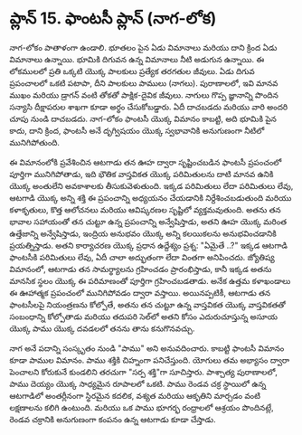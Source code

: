 # ప్లాన్ 15. ఫాంటసీ ప్లాన్ (నాగ-లోక)

నాగ-లోకం పాతాళంగా ఉండాలి. భూతలం పైన ఏడు విమానాలు మరియు దాని క్రింద ఏడు విమానాలు ఉన్నాయి. భూమికి దిగువన ఉన్న విమానాలు నీటి అడుగున ఉన్నాయి. ఈ లోకములలో ప్రతి ఒక్కటి యొక్క పాలకులు ప్రత్యేక తరగతుల జీవులు. ఏడు దిగువ ప్రపంచాలలో ఒకటి పటాపా, దీని పాలకులు పాములు (నాగలు). పురాణాలలో, ఇవి మానవ ముఖం మరియు డ్రాగన్ వంటి తోకతో పాక్షిక-దైవిక జీవులు. నాగులు గొప్ప జ్ఞానాన్ని పొందిన సన్యాసి దీక్షాపరుల శాఖగా కూడా అర్థం చేసుకోబడ్డారు. ఏదీ దాచబడదు మరియు వారి అందరి చూపు నుండి దాచబడదు. నాగ-లోకం ఫాంటసీ యొక్క విమానం కాబట్టి, అది భూమికి పైన కాదు, దాని క్రింద, ఫాంటసీ అనే దృగ్విషయం యొక్క స్వభావానికి అనుగుణంగా నీటిలో మునిగిపోతుంది.

ఈ విమానంలోకి ప్రవేశించిన ఆటగాడు తన ఊహ ద్వారా సృష్టించబడిన ఫాంటసీ ప్రపంచంలో పూర్తిగా మునిగిపోతాడు, ఇది భౌతిక వాస్తవికత యొక్క పరిమితులను దాటి మానవ ఉనికి యొక్క అంతులేని అవకాశాలకు తీసుకువెళుతుంది. ఇక్కడ పరిమితులు లేదా పరిమితులు లేవు, ఆటగాడి యొక్క అన్ని శక్తి ఈ ప్రపంచాన్ని అధ్యయనం చేయడానికి నిర్దేశించబడుతుంది మరియు కళాకృతులు, కొత్త ఆలోచనలు మరియు ఆవిష్కరణల సృష్టిలో వ్యక్తమవుతుంది. అతను తన భావాల సహాయంతో తన చుట్టూ ఉన్న ప్రపంచాన్ని అన్వేషిస్తాడు, అతని ఊహ యొక్క మరింత ఉత్తేజాన్ని అన్వేషిస్తాడు, ఇంద్రియ అనుభవం యొక్క అన్ని కలయికలను అనుభవించడానికి ప్రయత్నిస్తాడు. అతని కార్యాచరణ యొక్క ప్రధాన ఉద్దేశ్యం ప్రశ్న: "ఏమైతే ..?" ఇక్కడ ఆటగాడి ఫాంటసీకి పరిమితులు లేవు, ఏదీ చాలా అద్భుతంగా లేదా వింతగా అనిపించదు. జ్యోతిష్య విమానంలో, ఆటగాడు తన సామర్థ్యాలను గ్రహించడం ప్రారంభిస్తాడు, కానీ ఇక్కడ అతను మానసిక స్థలం యొక్క ఈ పరిమాణంతో పూర్తిగా గ్రహించబడతాడు. అనేక ఉత్తమ కళాఖండాలు ఈ ఊహాత్మక ప్రపంచంలో మునిగిపోవడం ద్వారా వస్తాయి. అయినప్పటికీ, ఆటగాడు తన ఫాంటసీలపై నియంత్రణను కోల్పోతే, అతను తన చుట్టూ ఉన్న వాస్తవికత యొక్క వాస్తవికతతో సంబంధాన్ని కోల్పోతాడు మరియు తదుపరి సెల్‌లో అతని కోసం ఎదురుచూస్తున్న అసూయ యొక్క పాము యొక్క దవడలలో తనను తాను కనుగొనవచ్చు.

నాగ అనే పదాన్ని సంస్కృతం నుండి "పాము" అని అనువదించారు. కాబట్టి ఫాంటసీ విమానం కూడా పాముల విమానం. పాము శక్తికి చిహ్నంగా పనిచేస్తుంది. యోగులు తమ అభ్యాసం ద్వారా పెంచాలని కోరుకునే కుండలిని తరచుగా "సర్ప శక్తి"గా సూచిస్తారు. పాశ్చాత్య పురాణాలలో, పాము దెయ్యం యొక్క సాధ్యమైన రూపాలలో ఒకటి. పాము రెండవ చక్ర స్థాయిలో ఉన్న ఆటగాడిలో అంతర్లీనంగా స్థిరమైన కదలిక, వశ్యత మరియు ఆకృతిని మార్చడం వంటి లక్షణాలను కలిగి ఉంటుంది. మరియు ఒక పాము భూగర్భ రంధ్రాలలో ఆశ్రయం పొందినట్లే, రెండవ చక్రానికి అనుగుణంగా కంపనం ఉన్న ఆటగాడు కూడా చేస్తాడు.
